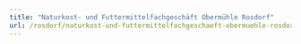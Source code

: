 ```yaml
---
title: "Naturkost- und Futtermittelfachgeschäft Obermühle Rosdorf"
url: /rosdorf/naturkost-und-futtermittelfachgeschaeft-obermuehle-rosdorf/
---
```

